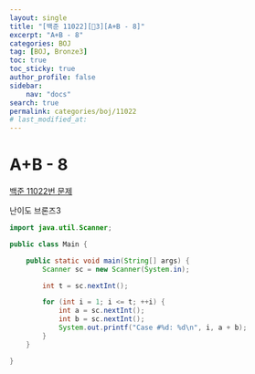 ```yaml
---
layout:	single
title: "[백준 11022][🤎3][A+B - 8]"
excerpt: "A+B - 8"
categories: BOJ
tag: [BOJ, Bronze3]
toc: true
toc_sticky: true
author_profile: false
sidebar:
    nav: "docs"
search: true
permalink: categories/boj/11022
# last_modified_at:
---
```


# A+B - 8

<a href="https://www.acmicpc.net/problem/11022">백준 11022번 문제</a>

난이도 브론즈3


```java
import java.util.Scanner;

public class Main {

	public static void main(String[] args) {
		Scanner sc = new Scanner(System.in);

		int t = sc.nextInt();

		for (int i = 1; i <= t; ++i) {
			int a = sc.nextInt();
			int b = sc.nextInt();
			System.out.printf("Case #%d: %d\n", i, a + b);
		}
	}

}
```

